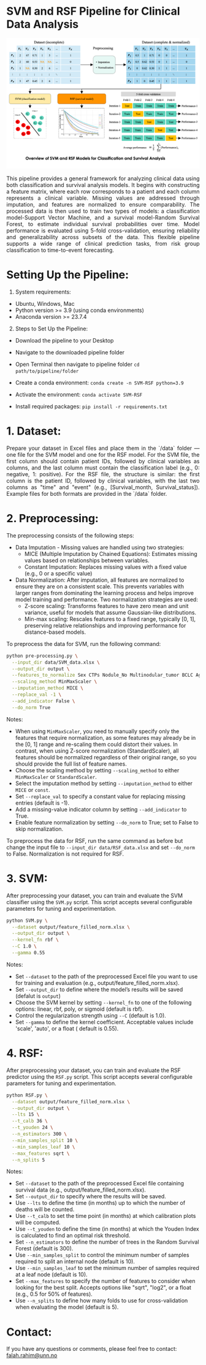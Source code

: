 # SVM and RSF Pipeline for Clinical Data Analysis

![WSI-QA](SVM-RSF.png)

<p align="justify"> This pipeline provides a general framework for analyzing clinical data using both classification and survival analysis models. It begins with constructing a feature matrix, where each row corresponds to a patient and each column represents a clinical variable. Missing values are addressed through imputation, and features are normalized to ensure comparability. The processed data is then used to train two types of models: a classification model-Support Vector Machine, and a survival model-Random Survival Forest, to estimate individual survival probabilities over time. Model performance is evaluated using 5-fold cross-validation, ensuring reliability and generalizability across subsets of the data. This flexible pipeline supports a wide range of clinical prediction tasks, from risk group classification to time-to-event forecasting. </p>

# Setting Up the Pipeline:

1. System requirements:
- Ubuntu, Windows, Mac
- Python version >= 3.9 (using conda environments)
- Anaconda version >= 23.7.4
2. Steps to Set Up the Pipeline:
- Download the pipeline to your Desktop
- Navigate to the downloaded pipeline folder
- Open Terminal then navigate to pipeline folder  `cd path/to/pipeline/folder`
- Create a conda environment:
`conda create -n SVM-RSF python=3.9`

- Activate the environment:
  `conda activate SVM-RSF`

- Install required packages:
  `pip install -r requirements.txt`


# 1. Dataset:

<p align="justify"> Prepare your dataset in Excel files and place them in the `/data` folder — one file for the SVM model and one for the RSF model. For the SVM file, the first column should contain patient IDs, followed by clinical variables as columns, and the last column must contain the classification label (e.g., 0: negative, 1: positive). For the RSF file, the structure is similar: the first column is the patient ID, followed by clinical variables, with the last two columns as "time" and "event" (e.g., [Survival_month, Survival_status]). Example files for both formats are provided in the `/data` folder.</p>

# 2. Preprocessing:

The preprocessing consists of the following steps:
- Data Imputation - Missing values are handled using two strategies:
  - MICE (Multiple Imputation by Chained Equations): Estimates missing values based on relationships between variables.
  - Constant Imputation: Replaces missing values with a fixed value (e.g., 0 or a specific value)
- Data Normalization:
After imputation, all features are normalized to ensure they are on a consistent scale. This prevents variables with larger ranges from dominating the learning process and helps improve model training and performance. Two normalization strategies are used:
  - Z-score scaling: Transforms features to have zero mean and unit variance, useful for models that assume Gaussian-like distributions.
  - Min-max scaling: Rescales features to a fixed range, typically [0, 1], preserving relative relationships and improving performance for distance-based models.


To preprocess the data for SVM, run the following command:
```bash
python pre-processing.py \
  --input_dir data/SVM_data.xlsx \
  --output_dir output \
  --features_to_normalize Sex CTPs Nodule_No Multinodular_tumor BCLC Age BMI MTD ALT AST ALP ALB Bili WCC Hb Neu Lym PLT CRP AFP ALBIs ALBIg \
  --scaling_method MinMaxScaler \
  --imputation_method MICE \
  --replace_val -1 \
  --add_indicator False \
  --do_norm True
```
Notes: 
- When using `MinMaxScaler`, you need to manually specify only the features that require normalization, as some features may already be in the [0, 1] range and re-scaling them could distort their values. In contrast, when using Z-score normalization (StandardScaler), all features should be normalized regardless of their original range, so you should provide the full list of feature names.
- Choose the scaling method by setting `--scaling_method` to either `MinMaxScaler` or `StandardScaler`.
- Select the imputation method by setting `--imputation_method` to either `MICE` or `const`.
- Set `--replace_val` to specify a constant value for replacing missing entries (default is -1).
- Add a missing-value indicator column by setting `--add_indicator` to True.
- Enable feature normalization by setting `--do_norm` to True; set to False to skip normalization.

To preprocess the data for RSF, run the same command as before but change the input file to `--input_dir data/RSF_data.xlsx` and set `--do_norm` to False. Normalization is not required for RSF.

# 3. SVM:

After preprocessing your dataset, you can train and evaluate the SVM classifier using the `SVM.py` script. This script accepts several configurable parameters for tuning and experimentation.
```bash
python SVM.py \
  --dataset output/feature_filled_norm.xlsx \
  --output_dir output \
  --kernel_fn rbf \
  --C 1.0 \
  --gamma 0.55
```
Notes:
- Set `--dataset` to the path of the preprocessed Excel file you want to use for training and evaluation (e.g., output/feature_filled_norm.xlsx).
- Set `--output_dir` to define where the model’s results will be saved (defalut is `output`)
- Choose the SVM kernel by setting `--kernel_fn` to one of the following options: linear, rbf, poly, or sigmoid (default is rbf).
- Control the regularization strength using `--C` (default is 1.0).
- Set `--gamma` to define the kernel coefficient. Acceptable values include 'scale', 'auto', or a float ( default is 0.55).



# 4. RSF:
After preprocessing your dataset, you can train and evaluate the RSF predictor  using the `RSF.py` script. This script accepts several configurable parameters for tuning and experimentation.
```bash
python RSF.py \
  --dataset output/feature_filled_norm.xlsx \
  --output_dir output \
  --lts 15 \
  --t_calb 36 \
  --t_youden 24 \
  --n_estimators 300 \
  --min_samples_split 10 \
  --min_samples_leaf 10 \
  --max_features sqrt \
  --n_splits 5
```
Notes:
- Set `--dataset` to the path of the preprocessed Excel file containing survival data (e.g., output/feature_filled_norm.xlsx).
- Set `--output_dir` to specify where the results will be saved.
- Use `--lts` to define the time (in months) up to which the number of deaths will be counted.
- Use `--t_calb` to set the time point (in months) at which calibration plots will be computed.
- Use `--t_youden` to define the time (in months) at which the Youden Index is calculated to find an optimal risk threshold.
- Set `--n_estimators` to define the number of trees in the Random Survival Forest (default is 300).
- Use `--min_samples_split` to control the minimum number of samples required to split an internal node (default is 10).
- Use `--min_samples_leaf` to set the minimum number of samples required at a leaf node (default is 10).
- Set `--max_features` to specify the number of features to consider when looking for the best split. Accepts options like "sqrt", "log2", or a float (e.g., 0.5 for 50% of features).
- Use `--n_splits` to define how many folds to use for cross-validation when evaluating the model (default is 5).


# Contact:

If you have any questions or comments, please feel free to contact: falah.rahim@unn.no


